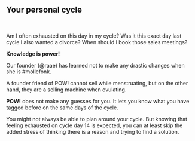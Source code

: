 ## Your personal cycle

<br />

Am I often exhausted on this day in my cycle? Was it this exact day last cycle I also wanted a divorce? When should I book those sales meetings?

**Knowledge is power!**

Our founder (@raae) has learned not to make any drastic changes when she is #mollefonk.

A founder friend of POW! cannot sell while menstruating, but on the other hand, they are a selling machine when ovulating.

**POW!** does not make any guesses for you. It lets you know what you have tagged before on the same days of the cycle.

You might not always be able to plan around your cycle. But knowing that feeling exhausted on cycle day 14 is expected, you can at least skip the added stress of thinking there is a reason and trying to find a solution.

  <br />
